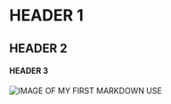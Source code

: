 # HEADER 1
## HEADER 2
#### HEADER 3


![IMAGE OF MY FIRST MARKDOWN USE](https://octodex.github.com/images/yaktocat.png)
